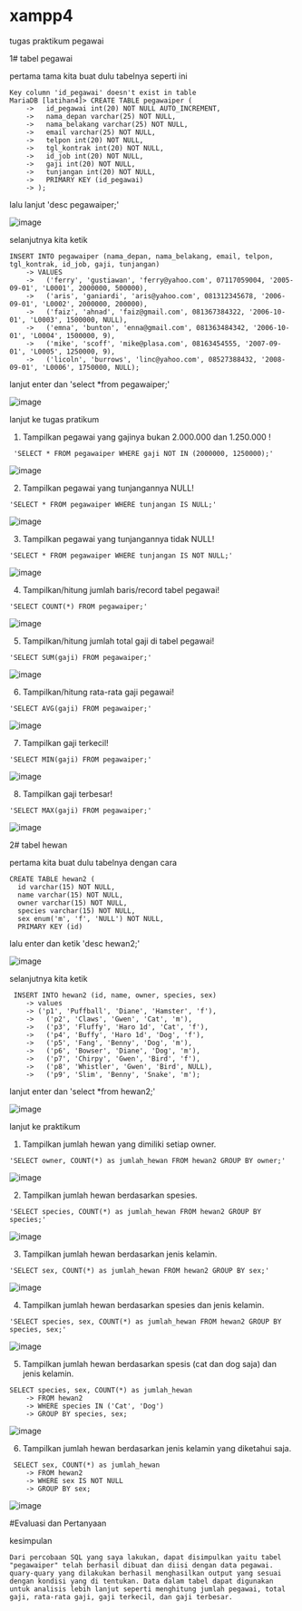 # xampp4

tugas praktikum pegawai

1#
tabel pegawai

pertama tama kita buat dulu tabelnya seperti ini
```
Key column 'id_pegawai' doesn't exist in table
MariaDB [latihan4]> CREATE TABLE pegawaiper (
    ->   id_pegawai int(20) NOT NULL AUTO_INCREMENT,
    ->   nama_depan varchar(25) NOT NULL,
    ->   nama_belakang varchar(25) NOT NULL,
    ->   email varchar(25) NOT NULL,
    ->   telpon int(20) NOT NULL,
    ->   tgl_kontrak int(20) NOT NULL,
    ->   id_job int(20) NOT NULL,
    ->   gaji int(20) NOT NULL,
    ->   tunjangan int(20) NOT NULL,
    ->   PRIMARY KEY (id_pegawai)
    -> );
```
lalu lanjut 'desc pegawaiper;'

![image](https://github.com/sahrul180304/xampp4/assets/115526901/9d9d0759-7dea-4d6f-b2f6-622622722432)



selanjutnya kita ketik
```
INSERT INTO pegawaiper (nama_depan, nama_belakang, email, telpon, tgl_kontrak, id_job, gaji, tunjangan)
    -> VALUES
    ->   ('ferry', 'gustiawan', 'ferry@yahoo.com', 07117059004, '2005-09-01', 'L0001', 2000000, 500000),
    ->   ('aris', 'ganiardi', 'aris@yahoo.com', 081312345678, '2006-09-01', 'L0002', 2000000, 200000),
    ->   ('faiz', 'ahnad', 'faiz@gmail.com', 081367384322, '2006-10-01', 'L0003', 1500000, NULL),
    ->   ('emna', 'bunton', 'enna@gmail.com', 081363484342, '2006-10-01', 'L0004', 1500000, 9),
    ->   ('mike', 'scoff', 'mike@plasa.com', 08163454555, '2007-09-01', 'L0005', 1250000, 9),
    ->   ('licoln', 'burrows', 'linc@yahoo.com', 08527388432, '2008-09-01', 'L0006', 1750000, NULL);
```

lanjut enter dan 'select *from pegawaiper;'

![image](https://github.com/sahrul180304/xampp4/assets/115526901/7c6cbba8-8f7c-4336-9f73-41355a3e2e61)

 lanjut ke tugas pratikum 
 
1. Tampilkan pegawai yang gajinya bukan 2.000.000 dan 1.250.000 !
```
 'SELECT * FROM pegawaiper WHERE gaji NOT IN (2000000, 1250000);'
```

![image](https://github.com/sahrul180304/xampp4/assets/115526901/0103dcfd-47c0-4a93-b213-5c1f62ddcd0d)


2. Tampilkan pegawai yang tunjangannya NULL!
```
'SELECT * FROM pegawaiper WHERE tunjangan IS NULL;'
```
![image](https://github.com/sahrul180304/xampp4/assets/115526901/a9a5ea02-013c-4731-b718-2f75f29c462e)


3. Tampilkan pegawai yang tunjangannya tidak NULL!
```
'SELECT * FROM pegawaiper WHERE tunjangan IS NOT NULL;'
```
![image](https://github.com/sahrul180304/xampp4/assets/115526901/8d5f416d-3978-4447-9361-d13287f01249)


4. Tampilkan/hitung jumlah baris/record tabel pegawai!
```
'SELECT COUNT(*) FROM pegawaiper;'
```
![image](https://github.com/sahrul180304/xampp4/assets/115526901/c3ce7774-68e6-448d-a50c-f354a3863818)


5. Tampilkan/hitung jumlah total gaji di tabel pegawai!
```
'SELECT SUM(gaji) FROM pegawaiper;'
```
![image](https://github.com/sahrul180304/xampp4/assets/115526901/3e0561a7-1c93-4b9c-8cd2-17932ca3791e)


6. Tampilkan/hitung rata-rata gaji pegawai!
```
'SELECT AVG(gaji) FROM pegawaiper;'
```
![image](https://github.com/sahrul180304/xampp4/assets/115526901/b29eefcf-5184-486e-900e-ad6d01b36049)


7. Tampilkan gaji terkecil!
```
'SELECT MIN(gaji) FROM pegawaiper;'
```
![image](https://github.com/sahrul180304/xampp4/assets/115526901/329b8c4c-573a-4d78-8f03-02086ae0f4b2)


8. Tampilkan gaji terbesar!
```
'SELECT MAX(gaji) FROM pegawaiper;'
```
![image](https://github.com/sahrul180304/xampp4/assets/115526901/49efb1bd-510c-4f48-9e7d-5d20d8b933de)




2#
tabel hewan

pertama kita buat dulu tabelnya dengan cara
```
CREATE TABLE hewan2 (
  id varchar(15) NOT NULL,
  name varchar(15) NOT NULL,
  owner varchar(15) NOT NULL,
  species varchar(15) NOT NULL,
  sex enum('m', 'f', 'NULL') NOT NULL,
  PRIMARY KEY (id)
```
 lalu enter dan ketik 'desc hewan2;'

![image](https://github.com/sahrul180304/xampp4/assets/115526901/4be4c9e8-e6e9-47a5-aac6-81b73a76a08c)


selanjutnya kita ketik
```
 INSERT INTO hewan2 (id, name, owner, species, sex)
    -> values
    -> ('p1', 'Puffball', 'Diane', 'Hamster', 'f'),
    ->   ('p2', 'Claws', 'Gwen', 'Cat', 'm'),
    ->   ('p3', 'Fluffy', 'Haro 1d', 'Cat', 'f'),
    ->   ('p4', 'Buffy', 'Haro 1d', 'Dog', 'f'),
    ->   ('p5', 'Fang', 'Benny', 'Dog', 'm'),
    ->   ('p6', 'Bowser', 'Diane', 'Dog', 'm'),
    ->   ('p7', 'Chirpy', 'Gwen', 'Bird', 'f'),
    ->   ('p8', 'Whistler', 'Gwen', 'Bird', NULL),
    ->   ('p9', 'Slim', 'Benny', 'Snake', 'm');
```
lanjut enter dan 'select *from hewan2;'

![image](https://github.com/sahrul180304/xampp4/assets/115526901/f67174c1-ec4a-4d34-b354-cf7c18acc836)

lanjut ke praktikum

1. Tampilkan jumlah hewan yang dimiliki setiap owner.
```
'SELECT owner, COUNT(*) as jumlah_hewan FROM hewan2 GROUP BY owner;'
```
![image](https://github.com/sahrul180304/xampp4/assets/115526901/6bc71ceb-09b8-445c-9981-fb4b87ac0cbd)


2. Tampilkan jumlah hewan berdasarkan spesies.
```
'SELECT species, COUNT(*) as jumlah_hewan FROM hewan2 GROUP BY species;'
```
![image](https://github.com/sahrul180304/xampp4/assets/115526901/237de259-bf7c-4144-9264-cfa5e0910490)


3. Tampilkan jumlah hewan berdasarkan jenis kelamin.
```
'SELECT sex, COUNT(*) as jumlah_hewan FROM hewan2 GROUP BY sex;'
```
![image](https://github.com/sahrul180304/xampp4/assets/115526901/b1397cec-6a9f-4bdc-8b7c-55fe1249c4d7)


4. Tampilkan jumlah hewan berdasarkan spesies dan jenis kelamin.
```
'SELECT species, sex, COUNT(*) as jumlah_hewan FROM hewan2 GROUP BY species, sex;'
```
![image](https://github.com/sahrul180304/xampp4/assets/115526901/701c65ea-51e6-45a8-b559-8b6194ba32b0)


5. Tampilkan jumlah hewan berdasarkan spesis (cat dan dog saja)
dan jenis kelamin.
```
SELECT species, sex, COUNT(*) as jumlah_hewan
    -> FROM hewan2
    -> WHERE species IN ('Cat', 'Dog')
    -> GROUP BY species, sex;
```
![image](https://github.com/sahrul180304/xampp4/assets/115526901/3f230e27-c24f-49c4-ab17-4b6e47050b33)


6. Tampilkan jumlah hewan berdasarkan jenis kelamin yang diketahui
saja.
```
 SELECT sex, COUNT(*) as jumlah_hewan
    -> FROM hewan2
    -> WHERE sex IS NOT NULL
    -> GROUP BY sex;
```
![image](https://github.com/sahrul180304/xampp4/assets/115526901/a9cc563b-c09b-47b2-ac9d-7e79a4b43726)


#Evaluasi dan Pertanyaan

kesimpulan
```
Dari percobaan SQL yang saya lakukan, dapat disimpulkan yaitu tabel "pegawaiper" telah berhasil dibuat dan diisi dengan data pegawai. quary-quary yang dilakukan berhasil menghasilkan output yang sesuai dengan kondisi yang di tentukan. Data dalam tabel dapat digunakan untuk analisis lebih lanjut seperti menghitung jumlah pegawai, total gaji, rata-rata gaji, gaji terkecil, dan gaji terbesar.
```



